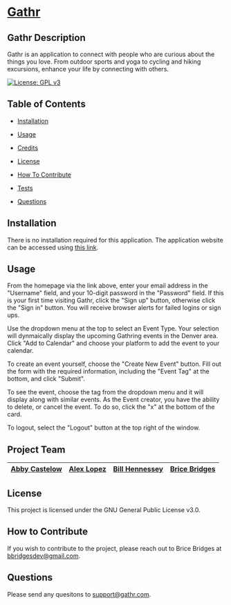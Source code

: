 # [Gathr](https://shielded-mesa-10854.herokuapp.com/)

## Gathr Description

Gathr is an application to connect with people who are curious about the things you love. From outdoor sports and yoga to cycling and hiking excursions, enhance your life by connecting with others.

[![License: GPL v3](https://img.shields.io/badge/License-GPLv3-blue.svg)](https://www.gnu.org/licenses/gpl-3.0)

## Table of Contents

- [Installation](#installation)

- [Usage](#usage)

- [Credits](#credits)

- [License](#license)

- [How To Contribute](#how-to-contribute)

- [Tests](#tests)

- [Questions](#questions)

## Installation

There is no installation required for this application. The application website can be accessed using [this link](https://shielded-mesa-10854.herokuapp.com/).

## Usage

From the homepage via the link above, enter your email address in the "Username" field, and your 10-digit password in the "Password" field. If this is your first time visiting Gathr, click the "Sign up" button, otherwise click the "Sign in" button. You will receive browser alerts for failed logins or sign ups.

Use the dropdown menu at the top to select an Event Type. Your selection will dynmaically display the upcoming Gathring events in the Denver area. Click "Add to Calendar" and choose your platform to add the event to your calendar.

To create an event yourself, choose the "Create New Event" button. Fill out the form with the required information, including the "Event Tag" at the bottom, and click "Submit".

To see the event, choose the tag from the dropdown menu and it will display along with similar events. As the Event creator, you have the ability to delete, or cancel the event. To do so, click the "x" at the bottom of the card.

To logout, select the "Logout" button at the top right of the window.

## Project Team

| [Abby Castelow](https://github.com/Bodheim) | [Alex Lopez](https://github.com/alexito24) | [Bill Hennessey](https://github.com/bill-hennessey) | [Brice Bridges](https://github.com/bcbridges) |
| :------------------------------------------ | :----------------------------------------: | --------------------------------------------------: | :-------------------------------------------: |

## License

This project is licensed under the GNU General Public License v3.0.

## How to Contribute

If you wish to contribute to the project, please reach out to Brice Bridges at bbridgesdev@gmail.com.

## Questions

Please send any quesitons to support@gathr.com.

